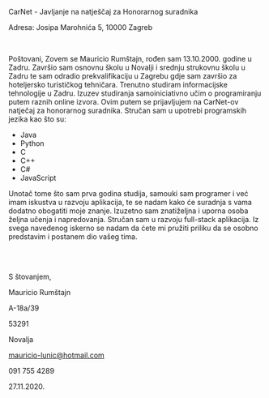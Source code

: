 CarNet - Javljanje na natješčaj za Honorarnog suradnika

Adresa: Josipa Marohnića 5, 10000 Zagreb 

</br>

Poštovani,
Zovem se Mauricio Rumštajn, rođen sam 13.10.2000. godine u Zadru. Završio sam osnovnu školu u Novalji i srednju strukovnu školu u Zadru te sam odradio prekvalifikaciju u Zagrebu gdje sam završio za hoteljersko turističkog tehničara. Trenutno studiram informacijske tehnologije u Zadru. Izuzev studiranja samoiniciativno učim o programiranju putem raznih online izvora. Ovim putem se prijavljujem na CarNet-ov natječaj za honorarnog suradnika. Stručan sam u upotrebi programskih jezika kao što su:
* Java
* Python
* C
* C++
* C#
* JavaScript

Unotač tome što sam prva godina studija, samouki sam programer i već imam iskustva u razvoju aplikacija, te se nadam kako će suradnja s vama dodatno obogatiti moje znanje. Izuzetno sam znatiželjna i uporna osoba željna učenja i napredovanja. Stručan sam u razvoju full-stack aplikacija. Iz svega navedenog iskerno se nadam da ćete mi pružiti priliku da se osobno predstavim i postanem dio vašeg tima.

</br>

</br>

S štovanjem,

Mauricio
Rumštajn

A-18a/39

53291

Novalja

mauricio-lunic@hotmail.com

091 755 4289

27.11.2020.
